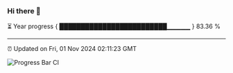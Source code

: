 ### Hi there 👋

⏳ Year progress { █████████████████████████▁▁▁▁▁ } 83.36 %

---

⏰ Updated on Fri, 01 Nov 2024 02:11:23 GMT

![Progress Bar CI](https://github.com/IshwaranRudhara/GIT-ACTION/workflows/Progress%20Bar%20CI/badge.svg)
